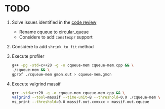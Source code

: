 # TODO

1. Solve issues identified in the [code review](https://codereview.stackexchange.com/questions/281005/simple-c-circular-queue)
    * Rename cqueue to circular_queue
    * Considere to add `constexpr` support
2. Considere to add `shrink_to_fit` method
3. Execute profiler

    ```sh
    g++ -pg -std=c++20 -g -o cqueue-mem cqueue-mem.cpp && \
    ./cqueue-mem && \
    gprof ./cqueue-mem gmon.out > cqueue-mem.gmon
    ```

4. Execute valgrind massif

    ```sh
    g++ -std=c++20 -g -o cqueue-mem cqueue-mem.cpp && \
    valgrind --tool=massif --time-unit=B --threshold=0.0 ./cqueue-mem \
    ms_print --threshold=0.0 massif.out.xxxxxx > massif.out.cqueue
    ```
